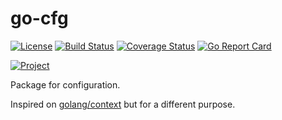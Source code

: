 # go-cfg

[![License](https://img.shields.io/badge/license-Apache%20License%202.0-blue.svg?style=flat)][license]
[![Build Status](https://travis-ci.org/SilencerCo/go-cfg.svg?branch=master)](https://travis-ci.org/SilencerCo/go-cfg/)
[![Coverage Status](https://coveralls.io/repos/SilencerCo/go-cfg/badge.svg?branch=master&service=github)](https://coveralls.io/github/SilencerCo/go-cfg?branch=master)
[![Go Report Card](https://goreportcard.com/badge/github.com/SilencerCo/go-cfg)](https://goreportcard.com/report/github.com/SilencerCo/go-cfg)

[![Project](https://www.openhub.net/p/go-silencerco-cfg/widgets/project_thin_badge.gif)][project]

Package for configuration.

Inspired on [golang/context][golang/context] but for a different purpose.


[license]:  https://raw.githubusercontent.com/SilencerCo/go-cfg/master/LICENSE   "Apache License 2.0"
[golang/context]: https://golang.org/pkg/context/ "The Go Programming Language: context package"
[project]:  https://www.openhub.net/p/go-silencerco-cfg/ "OpenHub project page"

